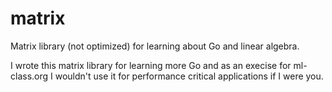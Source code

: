 matrix
======

Matrix library (not optimized) for learning about Go and linear algebra.

I wrote this matrix library for learning more Go and as an execise for ml-class.org
I wouldn't use it for performance critical applications if I were you.
